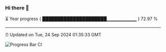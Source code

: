 ### Hi there 👋

⏳ Year progress { █████████████████████▁▁▁▁▁▁▁▁▁ } 72.97 %

---

⏰ Updated on Tue, 24 Sep 2024 01:35:33 GMT

![Progress Bar CI](https://github.com/liununu/liununu/workflows/Progress%20Bar%20CI/badge.svg)
